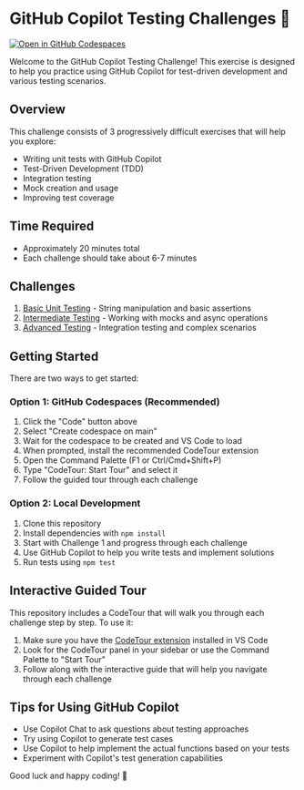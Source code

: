 # GitHub Copilot Testing Challenges 🚀

[![Open in GitHub Codespaces](https://github.com/codespaces/badge.svg)](https://codespaces.new/suuus/challenge-sesh4)

Welcome to the GitHub Copilot Testing Challenge! This exercise is designed to help you practice using GitHub Copilot for test-driven development and various testing scenarios.

## Overview

This challenge consists of 3 progressively difficult exercises that will help you explore:
- Writing unit tests with GitHub Copilot
- Test-Driven Development (TDD)
- Integration testing
- Mock creation and usage
- Improving test coverage

## Time Required
- Approximately 20 minutes total
- Each challenge should take about 6-7 minutes

## Challenges

1. [Basic Unit Testing](./challenges/challenge1/README.md) - String manipulation and basic assertions
2. [Intermediate Testing](./challenges/challenge2/README.md) - Working with mocks and async operations
3. [Advanced Testing](./challenges/challenge3/README.md) - Integration testing and complex scenarios

## Getting Started

There are two ways to get started:

### Option 1: GitHub Codespaces (Recommended)
1. Click the "Code" button above
2. Select "Create codespace on main"
3. Wait for the codespace to be created and VS Code to load
4. When prompted, install the recommended CodeTour extension
5. Open the Command Palette (F1 or Ctrl/Cmd+Shift+P)
6. Type "CodeTour: Start Tour" and select it
7. Follow the guided tour through each challenge

### Option 2: Local Development
1. Clone this repository
2. Install dependencies with `npm install`
3. Start with Challenge 1 and progress through each challenge
4. Use GitHub Copilot to help you write tests and implement solutions
5. Run tests using `npm test`

## Interactive Guided Tour

This repository includes a CodeTour that will walk you through each challenge step by step. To use it:

1. Make sure you have the [CodeTour extension](https://marketplace.visualstudio.com/items?itemName=vsls-contrib.codetour) installed in VS Code
2. Look for the CodeTour panel in your sidebar or use the Command Palette to "Start Tour"
3. Follow along with the interactive guide that will help you navigate through each challenge

## Tips for Using GitHub Copilot

- Use Copilot Chat to ask questions about testing approaches
- Try using Copilot to generate test cases
- Use Copilot to help implement the actual functions based on your tests
- Experiment with Copilot's test generation capabilities

Good luck and happy coding! 🎉